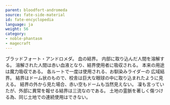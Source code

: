 ```yaml
---
parent: bloodfort-andromeda
source: fate-side-material
id: fate-encyclopedia
language: ja
weight: 56
category:
- noble-phantasm
- magecraft
---
```


ブラッドフォート・アンドロメダ。
血の結界。
内部に取り込んだ人間を溶解する。
溶解された人間は赤い血液となり、結界使用者に吸収される。
本来の用途は魔力吸収である。
各ルートで一度は使用される、お馴染みライダーの 広域結界。
結界はドーム状のもので、校舎は巨大な眼球の中に取り込まれたように見える。
結界の外から見た場合、赤い空もドームも当然見えない。
凜も言っていたが、外部に異常を報せる結界は三流なのである。
土地の霊脈を著しく傷つける為、同じ土地での連続使用はできない。
